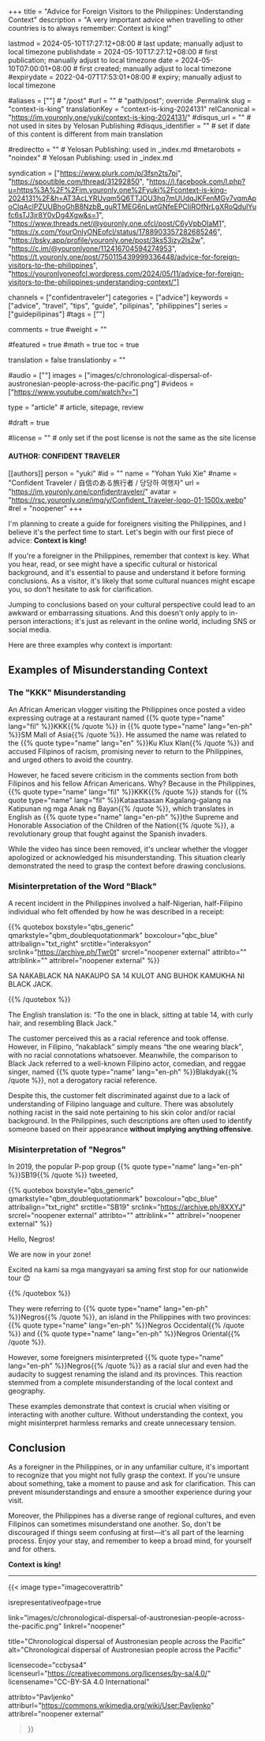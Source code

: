 +++
title = "Advice for Foreign Visitors to the Philippines: Understanding Context"
description = "A very important advice when travelling to other countries is to always remember: Context is king!"

lastmod = 2024-05-10T17:27:12+08:00                 # last update; manually adjust to local timezone
publishdate = 2024-05-10T17:27:12+08:00             # first publication; manually adjust to local timezone
date = 2024-05-10T07:00:01+08:00                    # first created; manually adjust to local timezone
#expirydate = 2022-04-07T17:53:01+08:00              # expiry; manually adjust to local timezone

#aliases = [""]                                        # "/post"
#url = ""                                              # "path/post"; override .Permalink
slug = "context-is-king"
translationKey = "context-is-king-2024131"
relCanonical = "https://im.youronly.one/yuki/context-is-king-2024131/"
#disqus_url = ""                                       # not used in sites by Yelosan Publishing
#disqus_identifier = ""                                # set if date of this content is different from main translation

#redirectto = ""                                       # Yelosan Publishing: used in _index.md
#metarobots = "noindex"                                # Yelosan Publishing: used in _index.md

syndication = ["https://www.plurk.com/p/3fsn2ts7pi", "https://spoutible.com/thread/31292850", "https://l.facebook.com/l.php?u=https%3A%2F%2Fim.youronly.one%2Fyuki%2Fcontext-is-king-2024131%2F&h=AT3AcLYRUvqm5Q6TTJOU3hq7mUUdqJKFenMGv7vqmApoClqAclPZUUBhoGhB8NzbB_guRTMEG6nLwtGNfeEPCIiROfNrLgXRoQdulYufc6sTJ3jr8Y0vDg4Xgw&s=1", "https://www.threads.net/@youronly.one.ofcl/post/C6yVpbOIaM1", "https://x.com/YourOnlyONEofcl/status/1788903357282685246", "https://bsky.app/profile/youronly.one/post/3ks53izy2ls2w", "https://c.im/@youronlyone/112416704594274953", "https://t.youronly.one/post/750115439999336448/advice-for-foreign-visitors-to-the-philippines", "https://youronlyoneofcl.wordpress.com/2024/05/11/advice-for-foreign-visitors-to-the-philippines-understanding-context/"]

channels = ["confidentraveler"]
categories = ["advice"]
keywords = ["advice", "travel", "tips", "guide", "pilipinas", "philippines"]
series = ["guidepilipinas"]
#tags = [""]

comments = true
#weight = ""

#featured = true
#math = true
toc = true

translation = false
translationby = ""

#audio = [""]
images = ["images/c/chronological-dispersal-of-austronesian-people-across-the-pacific.png"]
#videos = ["https://www.youtube.com/watch?v="]

type = "article"                                             # article, sitepage, review

#draft = true

#license = ""                                          # only set if the post license is not the same as the site license

#### AUTHOR: CONFIDENT TRAVELER ####
[[authors]]
  person = "yuki"
  #id = ""
  name = "Yohan Yuki Xie"
  #name = "Confident Traveler / 自信のある旅行者 / 당당하 여행자"
  url = "https://im.youronly.one/confidentraveler/"
  avatar = "https://rsc.youronly.one/img/y/Confident_Traveler-logo-01-1500x.webp"
  #rel = "noopener"
+++

I'm planning to create a guide for foreigners visiting the Philippines, and I believe it's the perfect time to start. Let's begin with our first piece of advice: **Context is king!**

If you're a foreigner in the Philippines, remember that context is key. What you hear, read, or see might have a specific cultural or historical background, and it's essential to pause and understand it before forming conclusions. As a visitor, it's likely that some cultural nuances might escape you, so don't hesitate to ask for clarification.

<!--more-->

Jumping to conclusions based on your cultural perspective could lead to an awkward or embarrassing situations. And this doesn't only apply to in-person interactions; it's just as relevant in the online world, including SNS or social media.

Here are three examples why context is important:

## Examples of Misunderstanding Context

### The "KKK" Misunderstanding

An African American vlogger visiting the Philippines once posted a video expressing outrage at a restaurant named {{% quote type="name" lang="fil" %}}KKK{{% /quote %}} in {{% quote type="name" lang="en-ph" %}}SM Mall of Asia{{% /quote %}}. He assumed the name was related to the {{% quote type="name" lang="en" %}}Ku Klux Klan{{% /quote %}} and accused Filipinos of racism, promising never to return to the Philippines, and urged others to avoid the country.

However, he faced severe criticism in the comments section from both Filipinos and his fellow African Americans. Why? Because in the Philippines, {{% quote type="name" lang="fil" %}}KKK{{% /quote %}} stands for {{% quote type="name" lang="fil" %}}Kataastaasan Kagalang-galang na Katipunan ng mga Anak ng Bayan{{% /quote %}}, which translates in English as {{% quote type="name" lang="en-ph" %}}the Supreme and Honorable Association of the Children of the Nation{{% /quote %}}, a revolutionary group that fought against the Spanish invaders.

While the video has since been removed, it's unclear whether the vlogger apologized or acknowledged his misunderstanding. This situation clearly demonstrated the need to grasp the context before drawing conclusions.

### Misinterpretation of the Word "Black"

A recent incident in the Philippines involved a half-Nigerian, half-Filipino individual who felt offended by how he was described in a receipt:

{{% quotebox boxstyle="qbs_generic" qmarkstyle="qbm_doublequotationmark" boxcolour="qbc_blue" attribalign="txt_right" srctitle="interaksyon" srclink="https://archive.ph/Twr0t" srcrel="noopener external" attribto="" attriblink="" attribrel="noopener external" %}}
  <p lang="fil">SA NAKA<span lang="en-ph">BLACK</span> NA NAKAUPO SA <span lang="en-ph">14</span> KULOT ANG BUHOK KAMUKHA NI <span lang="en-ph">BLACK JACK</span>.</p>
{{% /quotebox %}}

The English translation is: <q lang="en-ph">To the one in black, sitting at table 14, with curly hair, and resembling Black Jack.</q>

The customer perceived this as a racial reference and took offense. However, in Filipino, <q lang="fil">nakablack</q> simply means <q>the one wearing black</q>, with no racial connotations whatsoever. Meanwhile, the comparison to Black Jack referred to a well-known Filipino actor, comedian, and reggae singer, named {{% quote type="name" lang="en-ph" %}}Blakdyak{{% /quote %}}, not a derogatory racial reference.

Despite this, the customer felt discriminated against due to a lack of understanding of Filipino language and culture. There was absolutely nothing racist in the said note pertaining to his skin color and/or racial background. In the Philippines, such descriptions are often used to identify someone based on their appearance **without implying anything offensive**.

### Misinterpretation of "Negros"

In 2019, the popular P-pop group {{% quote type="name" lang="en-ph" %}}SB19{{% /quote %}} tweeted,

{{% quotebox boxstyle="qbs_generic" qmarkstyle="qbm_doublequotationmark" boxcolour="qbc_blue" attribalign="txt_right" srctitle="SB19" srclink="https://archive.ph/8XXYJ" srcrel="noopener external" attribto="" attriblink="" attribrel="noopener external" %}}
  <p lang="en-ph">Hello, Negros!</p>
  <p lang="en-ph">We are now in your zone!</p>
  <p><span lang="en-ph">Excited</span> <span lang="fil">na kami sa mga mangyayari sa aming</span> <span lang="en-ph">first stop for our nationwide tour</span> <span class="emoji">😊</span></p>
{{% /quotebox %}}

They were referring to {{% quote type="name" lang="en-ph" %}}Negros{{% /quote %}}, an island in the Philippines with two provinces: {{% quote type="name" lang="en-ph" %}}Negros Occidental{{% /quote %}} and {{% quote type="name" lang="en-ph" %}}Negros Oriental{{% /quote %}}.

However, some foreigners misinterpreted {{% quote type="name" lang="en-ph" %}}Negros{{% /quote %}} as a racial slur and even had the audacity to suggest renaming the island and its provinces. This reaction stemmed from a complete misunderstanding of the local context and geography.

These examples demonstrate that context is crucial when visiting or interacting with another culture. Without understanding the context, you might misinterpret harmless remarks and create unnecessary tension.

## Conclusion

As a foreigner in the Philippines, or in any unfamiliar culture, it's important to recognize that you might not fully grasp the context. If you're unsure about something, take a moment to pause and ask for clarification. This can prevent misunderstandings and ensure a smoother experience during your visit.

Moreover, the Philippines has a diverse range of regional cultures, and even Filipinos can sometimes misunderstand one another. So, don't be discouraged if things seem confusing at first—it's all part of the learning process. Enjoy your stay, and remember to keep a broad mind, for yourself and for others.

**Context is king!**

---

{{< image
  type="imagecoverattrib"

  isrepresentativeofpage=true

  link="images/c/chronological-dispersal-of-austronesian-people-across-the-pacific.png"
  linkrel="noopener"

  title="Chronological dispersal of Austronesian people across the Pacific"
  alt="Chronological dispersal of Austronesian people across the Pacific"

  licensecode="ccbysa4"
  licenseurl="https://creativecommons.org/licenses/by-sa/4.0/"
  licensename="CC-BY-SA 4.0 International"

  attribto="Pavljenko"
  attriburl="https://commons.wikimedia.org/wiki/User:Pavljenko"
  attribrel="noopener external"
>}}
